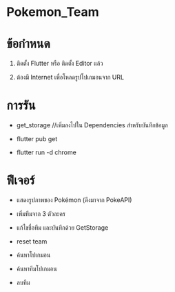 # Pokemon_Team

# ข้อกำหนด 

1. ติดตั้ง Flutter หรือ ติดตั้ง Editor แล้ว

2. ต้องมี Internet เพื่อโหลดรูปโปเกมอนจาก URL



# การรัน

- get_storage    //เพิ่มลงไปใน Dependencies สำหรับบันทึกข้อมูล

- flutter pub get

- flutter run -d chrome

# ฟีเจอร์

- แสดงรูปภาพของ Pokémon (ดึงมาจาก PokeAPI)
  
- เพิ่มทีมจาก 3 ตัวละคร
  
- แก้ไขชื่อทีม และบันทึกด้วย GetStorage
  
- reset team
  
- ค้นหาโปเกมอน
  
- ค้นหาทีมโปเกมอน
  
- ลบทีม


